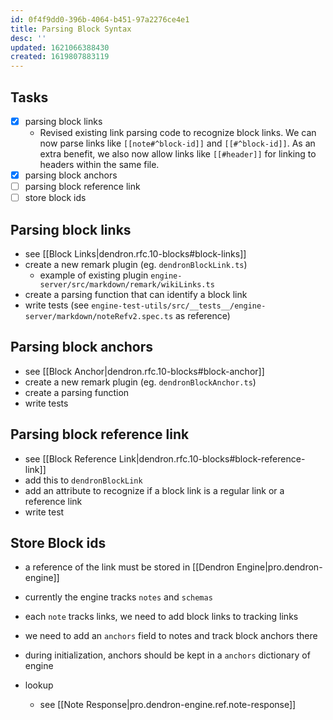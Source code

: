```yaml
---
id: 0f4f9dd0-396b-4064-b451-97a2276ce4e1
title: Parsing Block Syntax
desc: ''
updated: 1621066388430
created: 1619807883119
---
```



## Tasks
- [x] parsing block links
    * Revised existing link parsing code to recognize block links. We can now parse links like `[[note#^block-id]]` and `[[#^block-id]]`. As an extra benefit, we also now allow links like `[[#header]]` for linking to headers within the same file.
- [x] parsing block anchors
- [ ] parsing block reference link 
- [ ] store block ids

## Parsing block links
- see [[Block Links|dendron.rfc.10-blocks#block-links]]
- create a new remark plugin (eg. `dendronBlockLink.ts`)
    - example of existing plugin `engine-server/src/markdown/remark/wikiLinks.ts`
- create a parsing function that can identify a block link
- write tests (see `engine-test-utils/src/__tests__/engine-server/markdown/noteRefv2.spec.ts` as reference)

## Parsing block anchors
- see [[Block Anchor|dendron.rfc.10-blocks#block-anchor]]
- create a new remark plugin (eg. `dendronBlockAnchor.ts`)
- create a parsing function
- write tests

## Parsing block reference link 
- see [[Block Reference Link|dendron.rfc.10-blocks#block-reference-link]]
- add this to `dendronBlockLink`
- add an attribute to recognize if a block link is a regular link or a reference link
- write test

## Store Block ids
- a reference of the link must be stored in [[Dendron Engine|pro.dendron-engine]]
- currently the engine tracks `notes` and `schemas`
- each `note` tracks links, we need to add block links to tracking links
- we need to add an `anchors` field to notes and track block anchors there
- during initialization, anchors should be kept in a `anchors` dictionary of engine

- lookup
    - see [[Note Response|pro.dendron-engine.ref.note-response]]